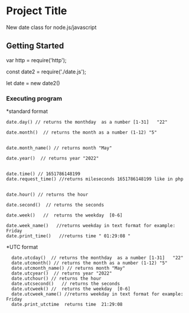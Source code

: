 # Project Title

New date class for node.js/javascript


## Getting Started


var http = require('http');

const date2 = require('./date.js');


let date = new date2()


### Executing program
*standard format

```
date.day() // returns the monthday  as a number [1-31]   "22"

date.month()  // returns the month as a number (1-12) "5"


date.month_name() // returns month "May" 
 
date.year()  // returns year "2022"


date.time() // 1651786148199  
date.request_time() //returns mileseconds 1651786148199 like in php 


date.hour() // returns the hour

date.second()  // returns the seconds
 
date.week()   //  returns the weekday  [0-6]  
 
date.week_name()   //returns weekday in text format for example:  Friday
date.print_time()   //returns time " 01:29:08 "
```


*UTC format
```	
  date.utcday()  // returns the monthday  as a number [1-31]   "22"
  date.utcmonth() // returns the month as a number (1-12) "5"
  date.utcmonth_name() // returns month "May" 
  date.utcyear()  // returns year "2022"
  date.utchour() // returns the hour
  date.utcsecond()   // returns the seconds
  date.utcweek() //  returns the weekday  [0-6]  
  date.utcweek_name() //returns weekday in text format for example:  Friday	
  date.print_utctime  returns time  21:29:08
```

